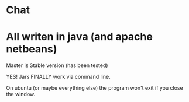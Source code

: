 # Chat
# All writen in java (and apache netbeans)
Master is Stable version
(has been tested)

YES!
Jars FINALLY work via command line.

On ubuntu (or maybe everything else) the program won't exit if you close the window.
